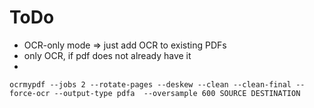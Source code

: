 # ToDo
* OCR-only mode => just add OCR to existing PDFs
* only OCR, if pdf does not already have it
* 

```
ocrmypdf --jobs 2 --rotate-pages --deskew --clean --clean-final --force-ocr --output-type pdfa  --oversample 600 SOURCE DESTINATION
```